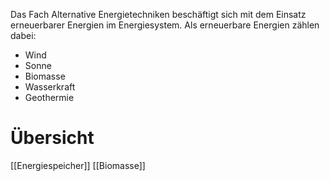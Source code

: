 Das Fach Alternative Energietechniken beschäftigt sich mit dem  Einsatz  erneuerbarer Energien im Energiesystem. Als erneuerbare Energien zählen dabei:
- Wind
- Sonne
- Biomasse
- Wasserkraft
- Geothermie


# Übersicht
[[Energiespeicher]]
[[Biomasse]]